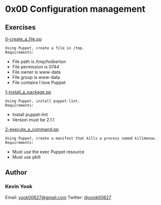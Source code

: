 # 0x0D Configuration management

## Exercises

[0-create_a_file.pp](./0-create_a_file.pp)
```
Using Puppet, create a file in /tmp.
Requirements:
```
* File path is /tmp/holberton
* File permission is 0744
* File owner is www-data
* File group is www-data
* File contains I love Puppet

[1-install_a_package.pp](./1-install_a_package.pp1-isdigit.c)
```
Using Puppet, install puppet-lint.
Requirements:
```
* Install puppet-lint
* Version must be 2.1.1

[2-execute_a_command.pp](./2-execute_a_command.pp)
```
Using Puppet, create a manifest that kills a process named killmenow.
Requirements:
```
* Must use the exec Puppet resource
* Must use pkill 

## Author
### Kevin Yook 
Email: <yook00627@gmail.com> Twitter: [@yook00627](https://twitter.com/yook00627)
